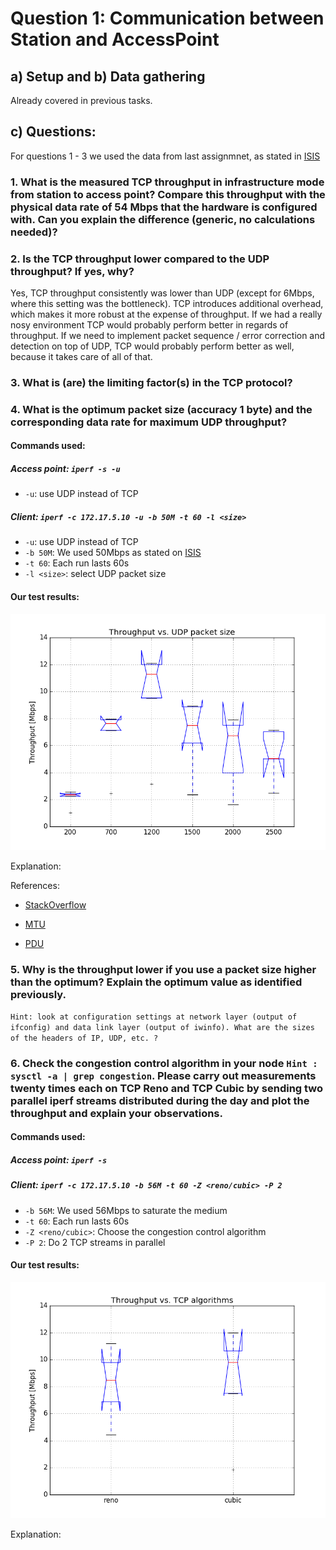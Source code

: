 # Question 1: Communication between Station and AccessPoint

## a) Setup and b) Data gathering

Already covered in previous tasks.

## c) Questions:

For questions 1 - 3 we used the data from last assignmnet, as stated in [ISIS](https://isis.tu-berlin.de/mod/forum/discuss.php?d=124753)

### 1. What is the measured TCP throughput in infrastructure mode from station to access point? Compare this throughput with the physical data rate of 54 Mbps that the hardware is configured with. Can you explain the difference (generic, no calculations needed)?



### 2. Is the TCP throughput lower compared to the UDP throughput? If yes, why?

Yes, TCP throughput consistently was lower than UDP (except for 6Mbps, where this setting was the bottleneck). TCP introduces additional overhead, which makes it more robust at the expense of throughput. If we had a really nosy environment TCP would probably perform better in regards of throughput. If we need to implement packet sequence / error correction and detection on top of UDP, TCP would probably perform better as well, because it takes care of all of that.

### 3. What is (are) the limiting factor(s) in the TCP protocol?



### 4. What is the optimum packet size (accuracy 1 byte) and the corresponding data rate for maximum UDP throughput?

#### Commands used:

##### Access point: `iperf -s -u`

* `-u`: use UDP instead of TCP

##### Client: `iperf -c 172.17.5.10 -u -b 50M -t 60 -l <size>`

* `-u`: use UDP instead of TCP
* `-b 50M`: We used 50Mbps as stated on [ISIS](https://isis.tu-berlin.de/mod/forum/discuss.php?d=124736)
* `-t 60`: Each run lasts 60s
* `-l <size>`: select UDP packet size

#### Our test results:

![](q1/udp_packet_lengths.png)

Explanation:


References:

* [StackOverflow](http://stackoverflow.com/questions/14993000/the-most-reliable-and-efficient-udp-packet-size)

* [MTU](https://en.wikipedia.org/wiki/Maximum_transmission_unit)

* [PDU](https://en.wikipedia.org/wiki/Protocol_data_unit)

### 5. Why is the throughput lower if you use a packet size higher than the optimum? Explain the optimum value as identified previously.

`Hint: look at configuration settings at network layer (output of ifconfig) and data link layer (output of iwinfo). What are the sizes of the headers of IP, UDP, etc. ? `


### 6. Check the congestion control algorithm in your node `Hint : sysctl -a | grep congestion`. Please carry out measurements twenty times each on TCP Reno and TCP Cubic by sending two parallel iperf streams distributed during the day and plot the throughput and explain your observations.

#### Commands used:

##### Access point: `iperf -s`

##### Client: `iperf -c 172.17.5.10 -b 56M -t 60 -Z <reno/cubic> -P 2`

* `-b 56M`: We used 56Mbps to saturate the medium
* `-t 60`: Each run lasts 60s
* `-Z <reno/cubic>`: Choose the congestion control algorithm 
* `-P 2`: Do 2 TCP streams in parallel


#### Our test results:
![](q1/tcp_algos.png) 

Explanation:

